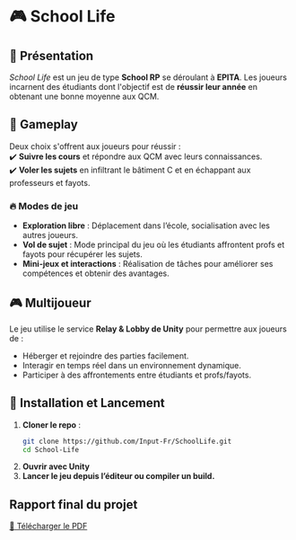 # 🎮 **School Life**  

## 🏫 **Présentation**  
*School Life* est un jeu de type **School RP** se déroulant à **EPITA**. Les joueurs incarnent des étudiants dont l'objectif est de **réussir leur année** en obtenant une bonne moyenne aux QCM.  

## 🎯 **Gameplay**  
Deux choix s'offrent aux joueurs pour réussir :  
✔️ **Suivre les cours** et répondre aux QCM avec leurs connaissances.  
✔️ **Voler les sujets** en infiltrant le bâtiment C et en échappant aux professeurs et fayots.  

### 🔥 **Modes de jeu**  
- **Exploration libre** : Déplacement dans l’école, socialisation avec les autres joueurs.  
- **Vol de sujet** : Mode principal du jeu où les étudiants affrontent profs et fayots pour récupérer les sujets.  
- **Mini-jeux et interactions** : Réalisation de tâches pour améliorer ses compétences et obtenir des avantages.  

## 🎮 **Multijoueur**  
Le jeu utilise le service **Relay & Lobby de Unity** pour permettre aux joueurs de :  
- Héberger et rejoindre des parties facilement.  
- Interagir en temps réel dans un environnement dynamique.  
- Participer à des affrontements entre étudiants et profs/fayots.  

## 🚀 **Installation et Lancement**  
1. **Cloner le repo** :  
   ```bash
   git clone https://github.com/Input-Fr/SchoolLife.git
   cd School-Life
   ```
2. **Ouvrir avec Unity**
3. **Lancer le jeu depuis l’éditeur ou compiler un build.**

## Rapport final du projet
[📄 Télécharger le PDF](https://github.com/Input-Fr/SchoolLife/blob/main/RapportFinal.pdf)

